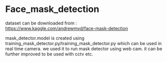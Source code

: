 # Face_mask_detection

dataset can be downloaded from : https://www.kaggle.com/andrewmvd/face-mask-detection

mask_detector.model is created using training_mask_detector.py/training_mask_detector.py
which can be used in real time camera. we used it to run mask detector using web cam.
it can be further improved to be used with cctv etc.
